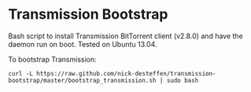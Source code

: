 Transmission Bootstrap
==============

Bash script to install Transmission BitTorrent client (v2.8.0) and have the daemon run on boot.  Tested on Ubuntu 13.04.
  
  
To bootstrap Transmission:  

`curl -L https://raw.github.com/nick-desteffen/transmission-bootstrap/master/bootstrap_transmission.sh | sudo bash`
